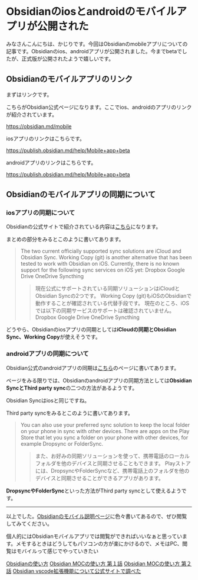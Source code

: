 # Obsidianのiosとandroidのモバイルアプリが公開された

みなさんこんにちは、かじりです。今回はObsidianのmobileアプリについての記事です。Obsidianのios、androidアプリが公開されました。今までbetaでしたが、正式版が公開されたようで嬉しいです。


## Obsidianのモバイルアプリのリンク

まずはリンクです。

こちらがObsidian公式ページになります。ここでios、androidのアプリのリンクが紹介されています。

https://obsidian.md/mobile

iosアプリのリンクはこちらです。

https://publish.obsidian.md/help/Mobile+app+beta

androidアプリのリンクはこちらです。

https://publish.obsidian.md/help/Mobile+app+beta

## Obsidianのモバイルアプリの同期について

### iosアプリの同期について

Obsidianの公式サイトで紹介されている内容は[こちら](https://help.obsidian.md/Obsidian/iOS+app)になります。

まとめの部分をみるとこのように書いてあります。

>The two current officially supported sync solutions are iCloud and Obsidian Sync.
Working Copy (git) is another alternative that has been tested to work with Obsidian on iOS.
Currently, there is no known support for the following sync services on iOS yet:
Dropbox
Google Drive
OneDrive
Syncthing
>> 現在公式にサポートされている同期ソリューションはiCloudとObsidian Syncの2つです。
Working Copy (git)もiOSのObsidianで動作することが確認されている代替手段です。
現在のところ、iOSでは以下の同期サービスのサポートは確認されていません。
Dropbox
Google Drive
OneDrive
Syncthing

どうやら、Obsidianのiosアプリの同期としては**iCloudの同期とObsidian Sync、Working Copy**が使えそうです。

### androidアプリの同期について

Obsidian公式のandroidアプリの同期は[こちら](https://help.obsidian.md/Obsidian/Android+app)のページに書いてあります。

ページをみる限りでは、Obsidianのandroidアプリの同期方法としては**Obsidian SyncとThird party sync**の二つの方法があるようです。

Obsidian Syncはiosと同じですね。

Third party syncをみるとこのように書いてあります。

>You can also use your preferred sync solution to keep the local folder on your phone in sync with other devices.
There are apps on the Play Store that let you sync a folder on your phone with other devices, for example Dropsync or FolderSync.
>> また、お好みの同期ソリューションを使って、携帯電話のローカルフォルダを他のデバイスと同期させることもできます。
Playストアには、DropsyncやFolderSyncなど、携帯電話上のフォルダを他のデバイスと同期させることができるアプリがあります。

**DropsyncやFolderSync**といった方法がThird party syncとして使えるようです。

---

以上でした。[Obsidianのモバイル説明ページ](https://help.obsidian.md/Obsidian/Obsidian+Mobile)に色々書いてあるので、ぜひ閲覧してみてください。

個人的にはObsidianモバイルアプリでは閲覧ができればいいなぁと思っています。メモするときはどうしてもパソコンの方が楽にかけるので、メモはPC、閲覧はモバイルって感じでやっていきたい

<a is="my-link" href="(/obsidian-usage-2021)">Obsidianの使い方</a> 
<a is="my-link" href="(/obsidian-moc-usage-2021)">Obsidian MOCの使い方 第１話</a> 
<a is="my-link" href="(/obsidian-moc-usage-part-2-2021)">Obsidian MOCの使い方 第２話</a> 
<a is="my-link" href="(/obsidian-vscode-extension)">Obsidian vscode拡張機能について公式サイトで調べた</a> 
